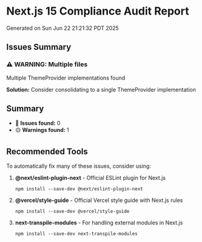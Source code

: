 # Next.js 15 Compliance Audit Report
Generated on Sun Jun 22 21:21:32 PDT 2025

## Issues Summary

### ⚠️ WARNING: Multiple files

Multiple ThemeProvider implementations found

**Solution:**
Consider consolidating to a single ThemeProvider implementation

## Summary

- 🔴 **Issues found:** 0
- 🟡 **Warnings found:** 1

## Recommended Tools

To automatically fix many of these issues, consider using:

1. **@next/eslint-plugin-next** - Official ESLint plugin for Next.js
   ```
   npm install --save-dev @next/eslint-plugin-next
   ```

2. **@vercel/style-guide** - Official Vercel style guide with Next.js rules
   ```
   npm install --save-dev @vercel/style-guide
   ```

3. **next-transpile-modules** - For handling external modules in Next.js
   ```
   npm install --save-dev next-transpile-modules
   ```
